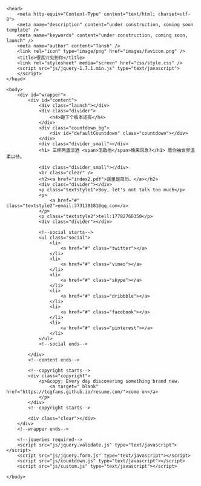 <html lang="zh-CN">

	<head>
		<meta http-equiv="Content-Type" content="text/html; charset=utf-8">
		<meta name="description" content="under construction, coming soon template" />
		<meta name="keywords" content="under construction, coming soon, launch" />
		<meta name="author" content="Tansh" />
		<link rel="icon" type="image/png" href="images/favicon.png" />
		<title>很高兴见到你</title>
		<link rel="stylesheet" media="screen" href="css/style.css" />
		<script src="js/jquery-1.7.1.min.js" type="text/javascript">
		</script>
	</head>

	<body>
		<div id="wrapper">
			<div id="content">
				<div class="launch"></div>
				<div class="divider">
					<h4>距下个版本还有</h4>
				</div>
				<div class="countdown_bg">
					<div id="defaultCountdown" class="countdown"></div>
				</div>
				<div class="divider_small"></div>
				<h1> 三杯两盏淡酒 <span>怎敌他</span>晚来风急?</h1> 愿你被世界温柔以待。

				<div class="divider_small"></div>
				<br class="clear" />
				<h2><a href="index2.pdf">这里是简历。</a></h2>
				<div class="divider"></div>
				<p class="textstyle1">Boy, let's not talk too much</p>
				<p>
					<a href="#" class="textstyle2">email:373138181@qq.com</a>
				</p>
				<p class="textstyle2">tell:17782760350</p>
				<div class="divider"></div>

				<!--social starts-->
				<ul class="social">
					<li>
						<a href="#" class="twitter"></a>
					</li>
					<li>
						<a href="#" class="vimeo"></a>
					</li>
					<li>
						<a href="#" class="skype"></a>
					</li>
					<li>
						<a href="#" class="dribbble"></a>
					</li>
					<li>
						<a href="#" class="facebook"></a>
					</li>
					<li>
						<a href="#" class="pinterest"></a>
					</li>
				</ul>
				<!--social ends-->

			</div>
			<!--content ends-->

			<!--copyright starts-->
			<div class="copyright">
				<p>&copy; Every day discovering something brand new.
					<a target="_blank" href="https://tcgfans.github.io/resume.com/">come on</a>
				</p>
			</div>
			<!--copyright starts-->

			<div class="clear"></div>
		</div>
		<!--wrapper ends-->

		<!--jqueries required-->
		<script src="js/jquery.validate.js" type="text/javascript"></script>
		<script src="js/jquery.form.js" type="text/javascript"></script>
		<script src="js/countdown.js" type="text/javascript"></script>
		<script src="js/custom.js" type="text/javascript"></script>

	</body>
</html>
